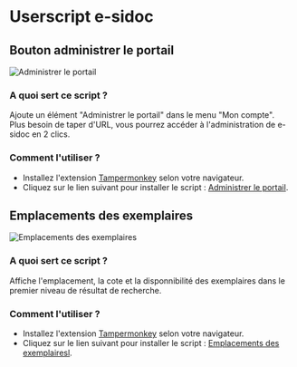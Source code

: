 # Userscript e-sidoc

## Bouton administrer le portail

![Administrer le portail](https://jeromemtl.github.io/e-sidoc_userscript/image/administrer.png)

### A quoi sert ce script ?

Ajoute un élément "Administrer le portail" dans le menu "Mon compte".  
Plus besoin de taper d'URL, vous pourrez accéder à l'administration de e-sidoc en 2 clics.

### Comment l'utiliser ?

* Installez l'extension [Tampermonkey](https://www.tampermonkey.net/) selon votre navigateur.
* Cliquez sur le lien suivant pour installer le script : [Administrer le portail](https://jeromemtl.github.io/e-sidoc_userscript/e-sidoc_admin_btn.user.js).



## Emplacements des exemplaires

![Emplacements des exemplaires](https://jeromemtl.github.io/e-sidoc_userscript/image/exemplaire.png)

### A quoi sert ce script ?

Affiche l'emplacement, la cote et la disponnibilité des exemplaires dans le premier niveau de résultat de recherche.

### Comment l'utiliser ?

* Installez l'extension [Tampermonkey](https://www.tampermonkey.net/) selon votre navigateur.
* Cliquez sur le lien suivant pour installer le script : [Emplacements des exemplairesl](https://jeromemtl.github.io/e-sidoc_userscript/e-sidoc_emplacement_cote_et_dispo.user.js).